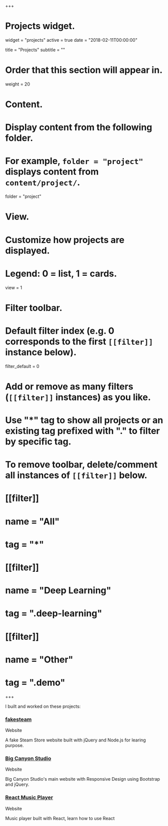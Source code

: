 +++
# Projects widget.
widget = "projects"
active = true
date = "2018-02-11T00:00:00"

title = "Projects"
subtitle = ""

# Order that this section will appear in.
weight = 20

# Content.
# Display content from the following folder.
# For example, `folder = "project"` displays content from `content/project/`.
folder = "project"

# View.
# Customize how projects are displayed.
# Legend: 0 = list, 1 = cards.
view = 1

# Filter toolbar.

# Default filter index (e.g. 0 corresponds to the first `[[filter]]` instance below).
filter_default = 0

# Add or remove as many filters (`[[filter]]` instances) as you like.
# Use "*" tag to show all projects or an existing tag prefixed with "." to filter by specific tag.
# To remove toolbar, delete/comment all instances of `[[filter]]` below.
# [[filter]]
#   name = "All"
#   tag = "*"
#  
# [[filter]]
#   name = "Deep Learning"
#   tag = ".deep-learning"
#
# [[filter]]
#   name = "Other"
#   tag = ".demo"

+++

I built and worked on these projects:

<!-- ### [fakesteam](https://github.com/oxxd/fakesteam) -->
### [fakesteam](http://fakesteam.oxxd.me)
<span class="dim">Website</span>

A fake Steam Store website built with jQuery and Node.js for learing purpose.

### [Big Canyon Studio](http://bigcanyon.work)
<span class="dim">Website</span>

Big Canyon Studio's main website with Responsive Design using Bootstrap and jQuery.

<!-- ### [React Music Player](https://github.com/oxxd/react-music-player) -->
### [React Music Player](https://oxxd.github.io/react-music-player)
<span class="dim">Website</span>

Music player built with React, learn how to use React 

